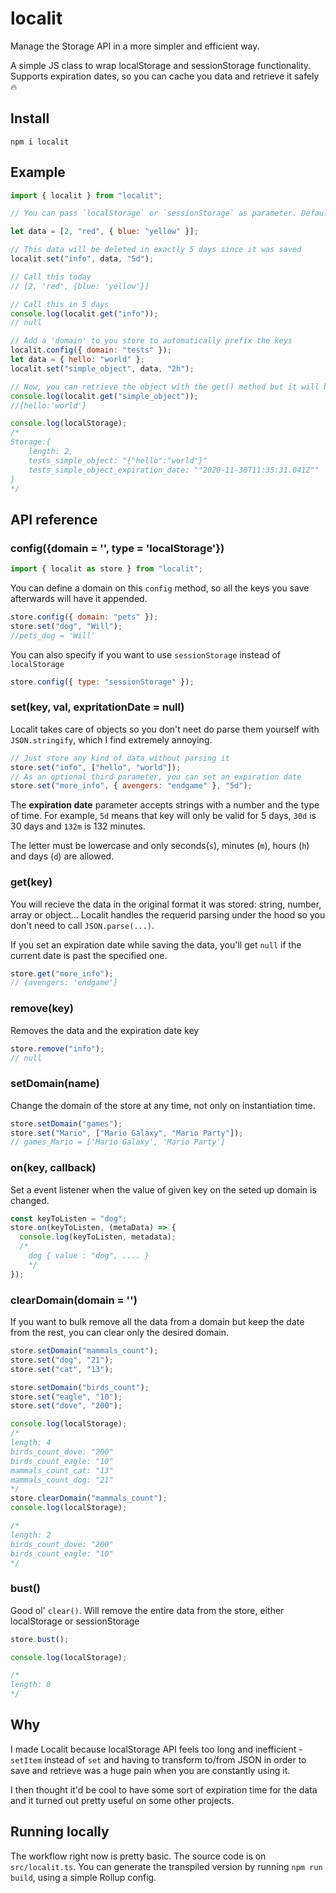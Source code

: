 # localit

Manage the Storage API in a more simpler and efficient way.

A simple JS class to wrap localStorage and sessionStorage functionality. Supports expiration dates, so you can cache you data and retrieve it safely 🔥

## Install

`npm i localit`

## Example

```js
import { localit } from "localit";

// You can pass `localStorage` or `sessionStorage` as parameter. Defaults to `localStorage`

let data = [2, "red", { blue: "yellow" }];

// This data will be deleted in exactly 5 days since it was saved
localit.set("info", data, "5d");

// Call this today
// [2, 'red', {blue: 'yellow'}]

// Call this in 5 days
console.log(localit.get("info"));
// null

// Add a 'domain' to you store to automatically prefix the keys
localit.config({ domain: "tests" });
let data = { hello: "world" };
localit.set("simple_object", data, "2h");

// Now, you can retrieve the object with the get() method but it will be stores under the key 'tests_simple_object'
console.log(localit.get("simple_object"));
//{hello:'world'}

console.log(localStorage);
/*
Storage:{
    length: 2,
    tests_simple_object: "{"hello":"world"}"
    tests_simple_object_expiration_date: ""2020-11-30T11:35:31.041Z""
}
*/
```

## API reference

### config({domain = '', type = 'localStorage'})

```js
import { localit as store } from "localit";
```

You can define a domain on this `config` method, so all the keys you save afterwards will have it appended.

```js
store.config({ domain: "pets" });
store.set("dog", "Will");
//pets_dog = 'Will'
```

You can also specify if you want to use `sessionStorage` instead of `localStorage`

```js
store.config({ type: "sessionStorage" });
```

### set(key, val, expritationDate = null)

Localit takes care of objects so you don't neet do parse them yourself with `JSON.stringify`, which I find extremely annoying.

```js
// Just store any kind of data without parsing it
store.set("info", ["hello", "world"]);
// As an optional third parameter, you can set an expiration date
store.set("more_info", { avengers: "endgame" }, "5d");
```

The **expiration date** parameter accepts strings with a number and the type of time. For example, `5d` means that key will only be valid for 5 days, `30d` is 30 days and `132m` is 132 minutes.

The letter must be lowercase and only seconds(`s`), minutes (`m`), hours (`h`) and days (`d`) are allowed.

### get(key)

You will recieve the data in the original format it was stored: string, number, array or object... Localit handles the requerid parsing under the hood so you don't need to call `JSON.parse(...)`.

If you set an expiration date while saving the data, you'll get `null` if the current date is past the specified one.

```js
store.get("more_info");
// {avengers: 'endgame'}
```

### remove(key)

Removes the data and the expiration date key

```js
store.remove("info");
// null
```

### setDomain(name)

Change the domain of the store at any time, not only on instantiation time.

```js
store.setDomain("games");
store.set("Mario", ["Mario Galaxy", "Mario Party"]);
// games_Mario = ['Mario Galaxy', 'Mario Party']
```

### on(key, callback)

Set a event listener when the value of given key on the seted up domain is changed.

```js
const keyToListen = "dog";
store.on(keyToListen, (metaData) => {
  console.log(keyToListen, metadata);
  /*
    dog { value : "dog", .... }
    */
});
```

### clearDomain(domain = '')

If you want to bulk remove all the data from a domain but keep the date from the rest, you can clear only the desired domain.

```js
store.setDomain("mammals_count");
store.set("dog", "21");
store.set("cat", "13");

store.setDomain("birds_count");
store.set("eagle", "10");
store.set("dove", "200");

console.log(localStorage);
/*
length: 4
birds_count_dove: "200"
birds_count_eagle: "10"
mammals_count_cat: "13"
mammals_count_dog: "21"
*/
store.clearDomain("mammals_count");
console.log(localStorage);

/*
length: 2
birds_count_dove: "200"
birds_count_eagle: "10"
*/
```

### bust()

Good ol' `clear()`. Will remove the entire data from the store, either localStorage or sessionStorage

```js
store.bust();

console.log(localStorage);

/*
length: 0
*/
```

## Why

I made Localit because localStorage API feels too long and inefficient - `setItem` instead of `set` and having to transform to/from JSON in order to save and retrieve was a huge pain when you are constantly using it.

I then thought it'd be cool to have some sort of expiration time for the data and it turned out pretty useful on some other projects.

## Running locally

The workflow right now is pretty basic. The source code is on `src/localit.ts`. You can generate the transpiled version by running `npm run build`, using a simple Rollup config.
